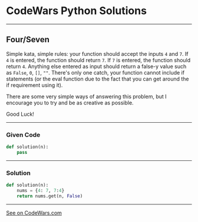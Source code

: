 # CodeWars Python Solutions

---

## Four/Seven

Simple kata, simple rules: your function should accept the inputs `4` and `7`. If `4` is entered, the function should return `7`. If `7` is entered, the function should return `4`. Anything else entered as input should return a false-y value such as `False`, `0`, `[]`, `""`. There's only one catch, your function cannot include if statements (or the eval function due to the fact that you can get around the if requirement using it).

There are some very simple ways of answering this problem, but I encourage you to try and be as creative as possible.

Good Luck!


---

### Given Code


```python
def solution(n):
    pass
```

---

### Solution


```python
def solution(n):
    nums = {4: 7, 7:4}
    return nums.get(n, False)
```


---


[See on CodeWars.com](https://www.codewars.com/kata/5ff50f64c0afc50008861bf0)
